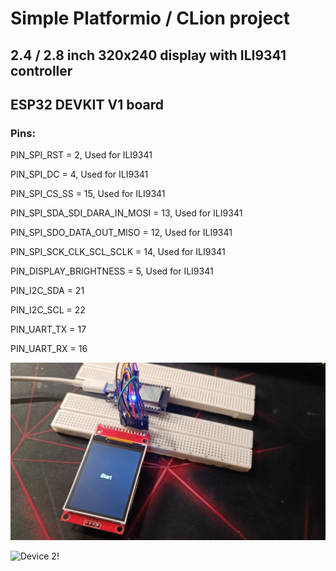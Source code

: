 <h1>Simple Platformio / CLion project</h1>
<h2>2.4 / 2.8 inch 320x240 display with ILI9341 controller</h2>
<h2>ESP32 DEVKIT V1 board</h2>
<h3>Pins:</h3>
<p>PIN_SPI_RST = 2, Used for ILI9341 </p>
<p>PIN_SPI_DC = 4, Used for ILI9341 </p>
<p>PIN_SPI_CS_SS = 15, Used for ILI9341</p>
<p>PIN_SPI_SDA_SDI_DARA_IN_MOSI = 13, Used for ILI9341</p>
<p>PIN_SPI_SDO_DATA_OUT_MISO = 12, Used for ILI9341</p>
<p>PIN_SPI_SCK_CLK_SCL_SCLK = 14, Used for ILI9341</p>
<p>PIN_DISPLAY_BRIGHTNESS = 5, Used for ILI9341</p>
<p>PIN_I2C_SDA = 21</p>
<p>PIN_I2C_SCL = 22</p>
<p>PIN_UART_TX = 17</p>
<p>PIN_UART_RX = 16</p>

![Device 1!](https://github.com/RomanKryvolapov/2.4_2.8_LCD_320x240_ILI9341_ESP32/blob/master/Display.jpg "Device 1")

![Device 2!](https://raw.githubusercontent.com/RomanKryvolapov/LoraMessengerESP32Client/main/ESP32.png "Device 2")

